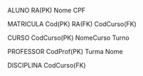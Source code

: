 ALUNO
RA(PK)
Nome
CPF

MATRICULA
Cod(PK)
RA(FK)
CodCurso(FK)

CURSO
CodCurso(PK)
NomeCurso
Turno

PROFESSOR
CodProf(PK)
Turma
Nome

DISCIPLINA
CodCurso(FK)


